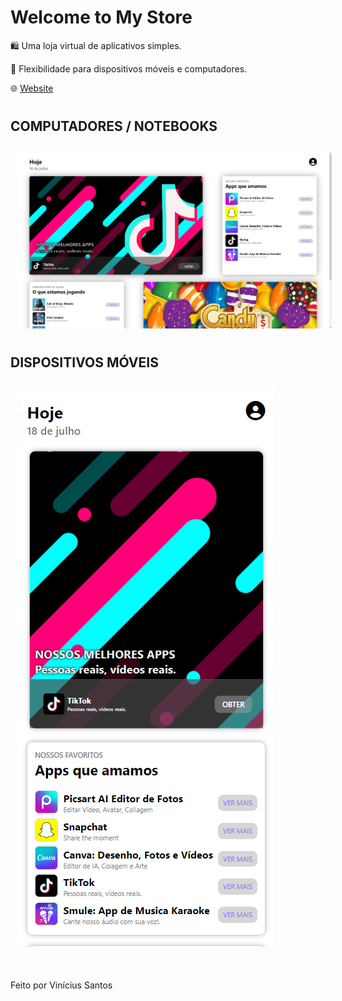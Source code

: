 <h1>Welcome to My Store</h1>
<p>🛍️ Uma loja virtual de aplicativos simples.</p>
<p>📱 Flexibilidade para dispositivos móveis e computadores.</p>
<p>🌐 <a href="https://my-storeapps.netlify.app" target='_blank'>Website</a></p>

<h1></h1>

<h2>COMPUTADORES / NOTEBOOKS</h2>
<img style="padding: 10px" src="imgs/my-store-pc.png">
<h2 >DISPOSITIVOS MÓVEIS</h2>
<img style="padding: 10px" src="imgs/my-store-cellphones.png">

<h1></h1>
<p>Feito por Vinícius Santos</p>